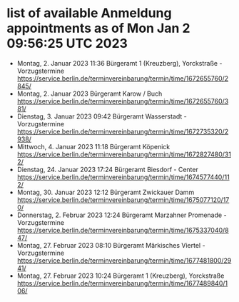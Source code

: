 # list of available Anmeldung appointments as of Mon Jan  2 09:56:25 UTC 2023
- Montag, 2. Januar 2023 11:36 Bürgeramt 1 (Kreuzberg), Yorckstraße - Vorzugstermine https://service.berlin.de/terminvereinbarung/termin/time/1672655760/2845/
- Montag, 2. Januar 2023  Bürgeramt Karow / Buch https://service.berlin.de/terminvereinbarung/termin/time/1672655760/381/
- Dienstag, 3. Januar 2023 09:42 Bürgeramt Wasserstadt - Vorzugstermine https://service.berlin.de/terminvereinbarung/termin/time/1672735320/2938/
- Mittwoch, 4. Januar 2023 11:18 Bürgeramt Köpenick https://service.berlin.de/terminvereinbarung/termin/time/1672827480/312/
- Dienstag, 24. Januar 2023 17:24 Bürgeramt Biesdorf - Center https://service.berlin.de/terminvereinbarung/termin/time/1674577440/112/
- Montag, 30. Januar 2023 12:12 Bürgeramt Zwickauer Damm https://service.berlin.de/terminvereinbarung/termin/time/1675077120/170/
- Donnerstag, 2. Februar 2023 12:24 Bürgeramt Marzahner Promenade - Vorzugstermine https://service.berlin.de/terminvereinbarung/termin/time/1675337040/847/
- Montag, 27. Februar 2023 08:10 Bürgeramt Märkisches Viertel - Vorzugstermine https://service.berlin.de/terminvereinbarung/termin/time/1677481800/2941/
- Montag, 27. Februar 2023 10:24 Bürgeramt 1 (Kreuzberg), Yorckstraße https://service.berlin.de/terminvereinbarung/termin/time/1677489840/106/
